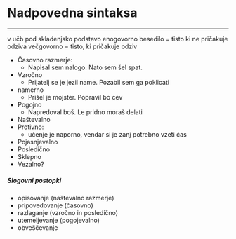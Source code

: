 # Nadpovedna sintaksa
---
v učb pod skladenjsko podstavo
enogovorno besedilo = tisto ki ne pričakuje odziva
večgovorno = tisto, ki pričakuje odziv
- Časovno razmerje:
	- Napisal sem nalogo. Nato sem šel spat.
- Vzročno
	- Prijatelj se je jezil name. Pozabil sem ga poklicati
- namerno
	- Prišel je mojster. Popravil bo cev
- Pogojno
	- Napredoval boš. Le pridno moraš delati
- Naštevalno
- Protivno:
	- učenje je naporno, vendar si je zanj potrebno vzeti čas
- Pojasnjevalno
- Posledično
- Sklepno
- Vezalno?

##### Slogovni postopki
- opisovanje (naštevalno razmerje)
- pripovedovanje (časovno)
- razlaganje (vzročno in posledično)
- utemeljevanje (pogojevalno)
- obveščevanje